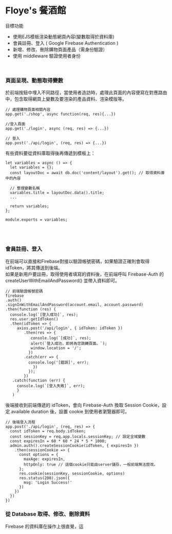 <h1>Floye's 餐酒館</h1>
    <p>目標功能</p>
    <ul>
        <li>使用EJS模板渲染動態網頁內容(變數取得於資料庫)</li>
        <li>會員註冊、登入 ( Google Firebase Authentication )</li>
        <li>新增、修改、刪除購物頁面產品（需身份驗證）</li>
        <li>使用 middleware 驗證使用者身份</li>
    </ul>
    <br>
    <h3>頁面呈現、動態取得變數</h3>
    <p>
        於前端按鈕中埋入不同路徑，當使用者造訪時，處理此頁面的內容便寫在對應路由中，包含取得網頁上變數及要渲染的產品資料、渲染模版等。
    </p>

```        
// 處理購物頁面相關內容
app.get('./shop', async function(req, res){...})   

//登入頁面
app.get('./login', async (req, res) => {...})

// 登入
app.post('./api/login', (req, res) => {...})
```

<p>有些資料要從資料庫取得後再傳遞到模板上：</p>
        
```        
let variables = async () => {
  let variables = {};
  const layoutDoc = await db.doc('content/layout').get(); // 取得資料庫中的內容
  
  // 整理變數名稱
  variables.title = layoutDoc.data().title;
  ...
  
  return variables;
};

module.exports = variables; 
```
        
<br>
<br>
<h3>會員註冊、登入</h3>
<p>
在前端可以直接和Firebase對接以驗證帳號密碼，如果驗證正確則會取得 idToken，將其傳送到後端。
<br>
如果是新用戶要註冊，取得使用者填寫的資料後，在前端呼叫 Firebase-Auth 的 createUserWithEmailAndPassword() 並帶入資料即可。
</p>
        
```
// 前端驗證帳號密碼
firebase
.auth()
.signInWithEmailAndPassword(account.email, account.password)
.then(function (res) {
  console.log(`[登入成功]`, res);
  res.user.getIdToken()
  .then(idToken => {
     axios.post('/api/login', { idToken: idToken })
        .then(res => {
           console.log(`[成功]`, res);
           alert(`登入成功，即將為您跳轉頁面。`);
           window.location = '/';
          })
        .catch(err => {
          console.log('[錯誤]', err);
            })
          });
        })
   .catch(function (err) {
     console.log(`[登入失敗]`, err);
     }
   )
 ```
         
<p>後端接收到前端傳遞的 idToken，會向 Firebase-Auth 換取 Session Cookie，設定 available duration 後，設置 cookie 到使用者瀏覽器即可。</p>
        
```
// 後端登入流程
app.post('./api/login', (req, res) => {
  const idToken = req.body.idToken;
  const sessionKey = req.app.locals.sessionKey; // 設定全域變數
  const expiresIn = 60 * 60 * 24 * 5 * 1000;
  admin.auth().createSessionCookie(idToken, { expiresIn })
    .then(sessionCookie => {
      const options = {
        maxAge: expiresIn,
        httpOnly: true // 這個cookie只能由server儲存，一般前端無法竄改。
      };
      res.cookie(sessionKey, sessionCookie, options)
      res.status(200).json({
        msg: 'Login Success!'
      })
    })
  })
})
```
        
<h3>從 Database 取得、修改、刪除資料</h3>
<p>Firebase 的資料庫在操作上很直覺，這</p>
